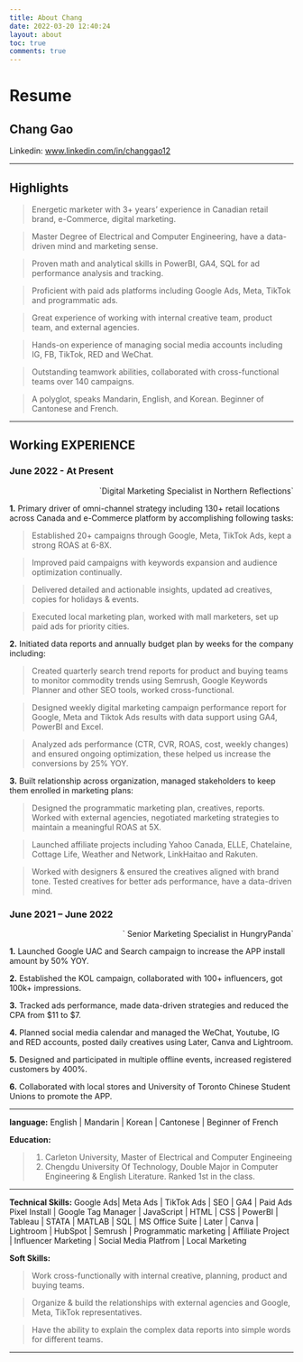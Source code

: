 ```yaml
---
title: About Chang
date: 2022-03-20 12:40:24
layout: about
toc: true
comments: true
---
```



# Resume
## Chang Gao
Linkedin: www.linkedin.com/in/changgao12

----

## Highlights

> Energetic marketer with 3+ years’ experience in Canadian retail brand, e-Commerce, digital marketing.

> Master Degree of Electrical and Computer Engineering, have a data-driven mind and marketing sense.

> Proven math and analytical skills in PowerBI, GA4, SQL for ad performance analysis and tracking.

> Proficient with paid ads platforms including Google Ads, Meta, TikTok and programmatic ads.

> Great experience of working with internal creative team, product team, and external agencies.

> Hands-on experience of managing social media accounts including IG, FB, TikTok, RED and WeChat.

> Outstanding teamwork abilities, collaborated with cross-functional teams over 140 campaigns.

> A polyglot, speaks Mandarin, English, and Korean. Beginner of Cantonese and French.

---

## Working EXPERIENCE

### June 2022 - At Present

<div align='right'>`Digital Marketing Specialist in Northern Reflections` </div>  

**1.** Primary driver of omni-channel strategy including 130+ retail locations across Canada and e-Commerce platform by accomplishing following tasks:

   > Established 20+ campaigns through Google, Meta, TikTok Ads, kept a strong ROAS at 6-8X.

   > Improved paid campaigns with keywords expansion and audience optimization continually.

   > Delivered detailed and actionable insights, updated ad creatives, copies for holidays & events.

   > Executed local marketing plan, worked with mall marketers, set up paid ads for priority cities.

**2.** Initiated data reports and annually budget plan by weeks for the company including:

> Created quarterly search trend reports for product and buying teams to monitor commodity trends using Semrush, Google Keywords Planner and other SEO tools, worked cross-functional.

> Designed weekly digital marketing campaign performance report for Google, Meta and Tiktok Ads results with data support using GA4, PowerBI and Excel.

> Analyzed ads performance (CTR, CVR, ROAS, cost, weekly changes) and ensured ongoing optimization, these helped us increase the conversions by 25% YOY.

**3.** Built relationship across organization, managed stakeholders to keep them enrolled in marketing plans:

> Designed the programmatic marketing plan, creatives, reports. Worked with external agencies, negotiated marketing strategies to maintain a meaningful ROAS at 5X.

> Launched affiliate projects including Yahoo Canada, ELLE, Chatelaine, Cottage Life, Weather and Network, LinkHaitao and Rakuten.

> Worked with designers & ensured the creatives aligned with brand tone. Tested creatives for better ads performance, have a data-driven mind.

### June 2021 – June 2022  

<div align='right'>` Senior Marketing Specialist in HungryPanda` </div>  

**1.** Launched Google UAC and Search campaign to increase the APP install amount by 50% YOY.

**2.** Established the KOL campaign, collaborated with 100+ influencers, got 100k+ impressions.
   
**3.**	Tracked ads performance, made data-driven strategies and reduced the CPA from $11 to $7.

**4.**	Planned social media calendar and managed the WeChat, Youtube, IG and RED accounts, posted daily creatives using Later, Canva and Lightroom.

**5.**	Designed and participated in multiple offline events, increased registered customers by 400%.

**6.**	Collaborated with local stores and University of Toronto Chinese Student Unions to promote the APP.

---

**language:** English | Mandarin | Korean | Cantonese | Beginner of French

**Education:**

> 1. Carleton University, Master of Electrical and Computer Engineeing
> 2. Chengdu University Of Technology, Double Major in Computer Engineering & English Literature. Ranked 1st in the class.

---

**Technical Skills:** Google Ads| Meta Ads | TikTok Ads | SEO | GA4 | Paid Ads Pixel Install | Google Tag Manager | JavaScript | HTML | CSS | PowerBI | Tableau | STATA | MATLAB | SQL | MS Office Suite | Later | Canva | Lightroom | HubSpot | Semrush | Programmatic marketing | Affiliate Project | Influencer Marketing | Social Media Platfrom | Local Marketing


**Soft Skills:** 

> Work cross-functionally with internal creative, planning, product and buying teams. 

> Organize & build the relationships with external agencies and Google, Meta, TikTok representatives.

> Have the ability to explain the complex data reports into simple words for different teams.


---

